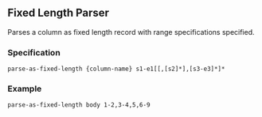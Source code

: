 ## Fixed Length Parser

Parses a column as fixed length record with range specifications specified.

### Specification
```
parse-as-fixed-length {column-name} s1-e1[[,[s2]*],[s3-e3]*]*
```

### Example
```
parse-as-fixed-length body 1-2,3-4,5,6-9
```
